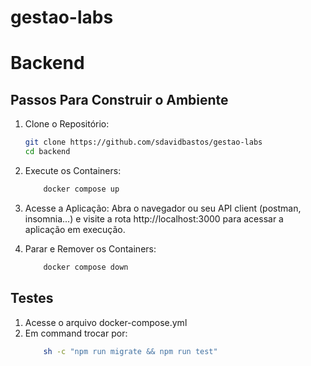 # gestao-labs

# Backend

## Passos Para Construir o Ambiente

1. Clone o Repositório:
    ```bash
    git clone https://github.com/sdavidbastos/gestao-labs
    cd backend
    ```

2. Execute os Containers:
    ```bash 
        docker compose up
    ```

3. Acesse a Aplicação:
    Abra o navegador ou seu API client (postman, insomnia...) e visite a rota http://localhost:3000 para acessar a aplicação em execução.

4. Parar e Remover os Containers:
    ```bash 
        docker compose down
    ```

## Testes
1. Acesse o arquivo docker-compose.yml
2. Em command trocar por: 
    ```bash 
        sh -c "npm run migrate && npm run test"
    ```